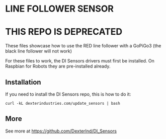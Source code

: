 # LINE FOLLOWER SENSOR

# THIS REPO IS DEPRECATED

These files showcase how to use the RED line follower with a GoPiGo3 (the black line follower will not work)

For these files to work, the DI Sensors drivers must first be installed. On Raspbian for Robots they are pre-installed already.

## Installation
If you need to install the DI Sensors repo, this is how to do it:

`curl -kL dexterindustries.com/update_sensors | bash`

## More
See more at https://github.com/DexterInd/DI_Sensors
